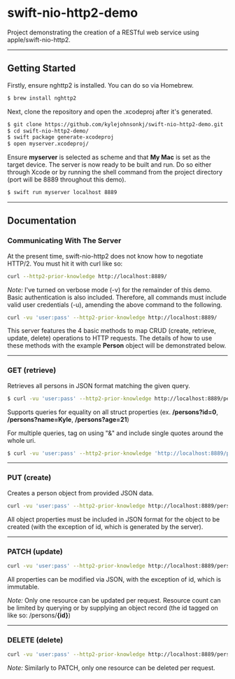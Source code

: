 # swift-nio-http2-demo
Project demonstrating the creation of a RESTful web service using apple/swift-nio-http2.

---
## Getting Started

Firstly, ensure nghttp2 is installed. You can do so via Homebrew.
```sh
$ brew install nghttp2
```
Next, clone the repository and open the .xcodeproj after it's generated.
```sh
$ git clone https://github.com/kylejohnsonkj/swift-nio-http2-demo.git
$ cd swift-nio-http2-demo/
$ swift package generate-xcodeproj
$ open myserver.xcodeproj/
```
Ensure **myserver** is selected as scheme and that **My Mac** is set as the target device. The server is now ready to be built and run. Do so either through Xcode or by running the shell command from the project directory (port will be 8889 throughout this demo).
```sh
$ swift run myserver localhost 8889
```

---
## Documentation

### Communicating With The Server
At the present time, swift-nio-http2 does not know how to negotiate HTTP/2. You must hit it with curl like so: 
```sh
curl --http2-prior-knowledge http://localhost:8889/
```

*Note:* I've turned on verbose mode (-v) for the remainder of this demo. Basic authentication is also included. Therefore, all commands must include valid user credentials (-u), amending the above command to the following.
```sh
curl -vu 'user:pass' --http2-prior-knowledge http://localhost:8889/
```

This server features the 4 basic methods to map CRUD (create, retrieve, update, delete) operations to HTTP requests. The details of how to use these methods with the example **Person** object will be demonstrated below.

---
### GET (retrieve)
Retrieves all persons in JSON format matching the given query.
```sh
$ curl -vu 'user:pass' --http2-prior-knowledge http://localhost:8889/persons
```
Supports queries for equality on all struct properties (ex. **/persons?id=0**, **/persons?name=Kyle**, **/persons?age=21**)

For multiple queries, tag on using "&" and include single quotes around the whole uri.
```sh
$ curl -vu 'user:pass' --http2-prior-knowledge 'http://localhost:8889/persons?age=21&name=Kyle'
```
---
### PUT (create)
Creates a person object from provided JSON data.
```sh
curl -vu 'user:pass' --http2-prior-knowledge http://localhost:8889/persons --data '{"name":"Kyle","age":21}' -XPUT
```
All object properties must be included in JSON format for the object to be created (with the exception of id, which is generated by the server).

---
### PATCH (update)
```sh
curl -vu 'user:pass' --http2-prior-knowledge http://localhost:8889/persons/0 --data '{"name":"Kyle%20Johnson"}' -XPATCH
```
All properties can be modified via JSON, with the exception of id, which is immutable.

*Note:* Only one resource can be updated per request. Resource count can be limited by querying or by supplying an object record (the id tagged on like so: /persons/**{id}**)

---
### DELETE (delete)
```sh
curl -vu 'user:pass' --http2-prior-knowledge http://localhost:8889/persons/0 -XDELETE
```
*Note:* Similarly to PATCH, only one resource can be deleted per request.
